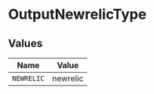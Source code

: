 # OutputNewrelicType


## Values

| Name       | Value      |
| ---------- | ---------- |
| `NEWRELIC` | newrelic   |